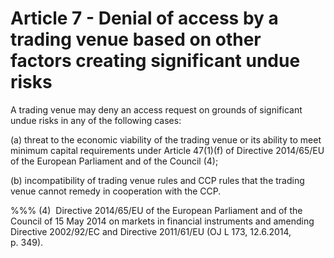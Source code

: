 # Article 7 - Denial of access by a trading venue based on other factors creating significant undue risks


A trading venue may deny an access request on grounds of significant undue risks in any of the following cases:

(a) threat to the economic viability of the trading venue or its ability to meet minimum capital requirements under Article 47(1)(f) of Directive 2014/65/EU of the European Parliament and of the Council (4);

(b) incompatibility of trading venue rules and CCP rules that the trading venue cannot remedy in cooperation with the CCP.

%%% (4)  Directive 2014/65/EU of the European Parliament and of the Council of 15 May 2014 on markets in financial instruments and amending Directive 2002/92/EC and Directive 2011/61/EU (OJ L 173, 12.6.2014, p. 349).
